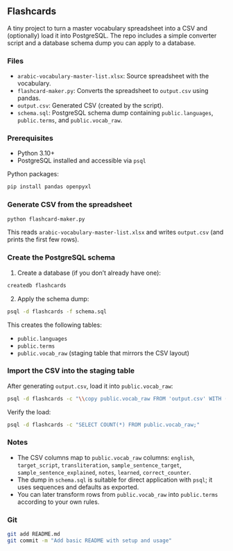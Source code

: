 ## Flashcards

A tiny project to turn a master vocabulary spreadsheet into a CSV and (optionally) load it into PostgreSQL. The repo includes a simple converter script and a database schema dump you can apply to a database.

### Files
- `arabic-vocabulary-master-list.xlsx`: Source spreadsheet with the vocabulary.
- `flashcard-maker.py`: Converts the spreadsheet to `output.csv` using pandas.
- `output.csv`: Generated CSV (created by the script).
- `schema.sql`: PostgreSQL schema dump containing `public.languages`, `public.terms`, and `public.vocab_raw`.

### Prerequisites
- Python 3.10+
- PostgreSQL installed and accessible via `psql`

Python packages:
```bash
pip install pandas openpyxl
```

### Generate CSV from the spreadsheet
```bash
python flashcard-maker.py
```
This reads `arabic-vocabulary-master-list.xlsx` and writes `output.csv` (and prints the first few rows).

### Create the PostgreSQL schema
1) Create a database (if you don’t already have one):
```bash
createdb flashcards
```

2) Apply the schema dump:
```bash
psql -d flashcards -f schema.sql
```

This creates the following tables:
- `public.languages`
- `public.terms`
- `public.vocab_raw` (staging table that mirrors the CSV layout)

### Import the CSV into the staging table
After generating `output.csv`, load it into `public.vocab_raw`:
```bash
psql -d flashcards -c "\\copy public.vocab_raw FROM 'output.csv' WITH (FORMAT csv, HEADER true, ENCODING 'UTF8')"
```

Verify the load:
```bash
psql -d flashcards -c "SELECT COUNT(*) FROM public.vocab_raw;"
```

### Notes
- The CSV columns map to `public.vocab_raw` columns: `english`, `target_script`, `transliteration`, `sample_sentence_target`, `sample_sentence_explained`, `notes`, `learned`, `correct_counter`.
- The dump in `schema.sql` is suitable for direct application with `psql`; it uses sequences and defaults as exported.
- You can later transform rows from `public.vocab_raw` into `public.terms` according to your own rules.

### Git
```bash
git add README.md
git commit -m "Add basic README with setup and usage"
```


